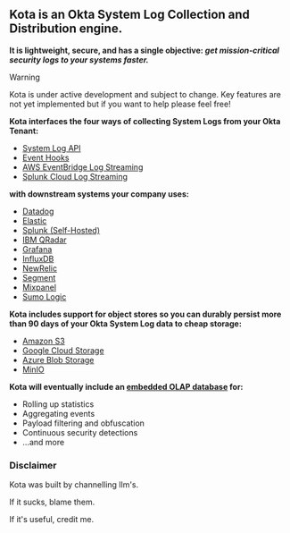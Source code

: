 ## Kota is an Okta System Log Collection and Distribution engine.

**It is lightweight, secure, and has a single objective: *get mission-critical security logs to your systems faster.***



> [!WARNING]
> Kota is under active development and subject to change.
> Key features are not yet implemented but if you want to help please feel free!

**Kota interfaces the four ways of collecting System Logs from your Okta Tenant:**

- [System Log API](https://developer.okta.com/docs/reference/api/system-log/)
- [Event Hooks](https://developer.okta.com/docs/concepts/event-hooks/)
- [AWS EventBridge Log Streaming](https://help.okta.com/en-us/content/topics/reports/log-streaming/add-aws-eb-log-stream.htm)
- [Splunk Cloud Log Streaming](https://help.okta.com/en-us/content/topics/reports/log-streaming/add-splunk-log-stream.htm)


**with downstream systems your company uses:**

- [Datadog](https://www.datadoghq.com/)
- [Elastic](https://www.elastic.co/)
- [Splunk (Self-Hosted)](https://www.splunk.com/)
- [IBM QRadar](https://www.ibm.com/qradar)
- [Grafana](https://grafana.com/)
- [InfluxDB](https://www.influxdata.com/)
- [NewRelic](https://newrelic.com/)
- [Segment](https://segment.com/)
- [Mixpanel](https://mixpanel.com/)
- [Sumo Logic](https://www.sumologic.com/)


**Kota includes support for object stores so you can durably persist more than 90 days of your Okta System Log data to cheap storage:**

- [Amazon S3](https://aws.amazon.com/s3/)
- [Google Cloud Storage](https://cloud.google.com/storage)
- [Azure Blob Storage](https://azure.microsoft.com/en-us/products/storage/blobs)
- [MinIO](https://min.io/)


**Kota will eventually include an [embedded OLAP database](https://duckdb.org/) for:**
- Rolling up statistics
- Aggregating events
- Payload filtering and obfuscation
- Continuous security detections
- ...and more


### Disclaimer

Kota was built by channelling llm's.

If it sucks, blame them.

If it's useful, credit me.
